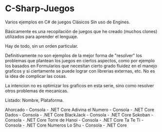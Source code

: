 # C-Sharp-Juegos
 Varios ejemplos en C# de juegos Clásicos Sin uso de Engines.

 Básicamente es una recopilación de juegos que he creado (muchos clones) utilizados para
 aprender el lenguaje.

Hay de todo, sin un orden particular. 

Definitivamente no son ejemplos de la mejor forma de "resolver" los problemas que plantean los juegos en ciertos aspectos, como por ejemplo los basados en Formularios que necesitan cierto grado fluidez en el manejo graficos y si ciertamente se puede lograr con librerias externas, etc. No es la idea de complicar las cosas.

La intencion no es optimizar los graficos en esta serie, sino como resolver otros problemas de mecanicas.

Listado:
Nombre, Plataforma.

Ahorcado            - Consola - .NET Core<LF>
Adivina el Numero   - Consola - .NET Core
Dados               - Consola - .NET Core
BlackJack           - Consola - .NET Core
Sokoban             - Consola - .NET Core
Torre de Hanoi      - Consola - .NET Core
Ta Te Ti            - Consola - .NET Core
Numeros Lo Shu      - Consola - .NET Core


 


